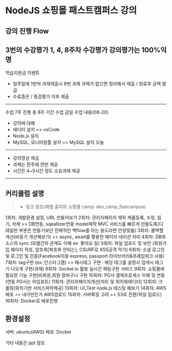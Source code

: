 # NodeJS 쇼핑몰 패스트캠퍼스 강의

## 강의 진행 Flow
3번의 수강평가
1, 4, 8주차 수강평가 
강의평가는 100%익명
----
학습지원금 이벤트
- 일주일에 1번씩 과제제출시 8번 과제 과제가 없으면 정리해서 제출 / 완료후 금액 발급 
- 수료증은 / 종강평가 이후 제출

----
수업 7주 진행 총 8주 기간 수업
금일 수업 내용(08-20)
- 강의에 대해
- 에디터 설치 => vsCode
- Node.js 설치
- MySQL, 모니터링툴 설치 => MySQL 설치 오늘

----
- 강의영상 제공
- 과제는 한주에 한번 제공
- 시간은 4~5시간 정도 소요과제 제공

----

## 커리큘럼 설명
> - 링크 참조(패캠 홈피의 쇼핑몰 camp: dev_camp_fastcampus)

1회차: 개발환경 설정, URL 만들어보기
2회차: 관리자페이지 제작 제품등록, 수정, 읽기, 삭제 => DB연동, sqeallizer연동 model제작 MVC 서비스를 빠르게 만들도록(디테일한 부분은 만들기보단 전체적인 백flow를 아는 용도라면 안성맞춤)
3회차: 콜백헬 개선(비동기 개선해보기) => async, await를 활용한 페이지 네이션 처리 
4회차: DB와 소스의 sync (모델간의 관계도 이해 ex: 좋아요 등)
5회차: 파일 업로드 및 보안 (회원가입 페이지 작성, 암호화[복호화 안되는], CSURF로 XSS공격 막기)
6회차: 소셜 로그인 및 로그인 및 인증(Facebook이용 express, passport 라이브러리&프래임워크 사용)
7회차: tag구현 (ex: 인스타그램) => 해시태그 구현 : 해당 태그를 설정시 검색시 태그가 나오게 구현(과제)
8회차: Socket.io 활용 실시간 채팅구현 서비스
9회차: 쇼핑몰에 필요한 기능 구현(비회원,회원 장바구니 구현
10회차: PG사 결제프로세스 이해 및 연동(연동 PG사는 아임포트)
11회차: 관리자페이지개선[차트 및 위지윅에디터]
12회차: 크롤링(위치기반 서비스파악제공)
13회차: UI_Test node.js 테스팅 해보기 
14회차: AWS배포 => 내가만든거 AWS업로드
15회차: 서버확장 고려 => S3로 전환(파일 업로드)
16회차: Docker로 배포진행


## 환경설정
서버: ubuntu(AWS)
배포: Docker

기타 내용은 ppt 참조